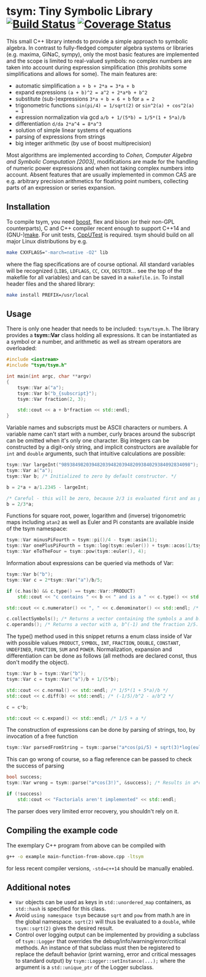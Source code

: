 
# tsym: Tiny Symbolic Library [![Build Status](https://travis-ci.org/lubgr/tsym.svg?branch=develop)](https://travis-ci.org/lubgr/tsym) [![Coverage Status](https://coveralls.io/repos/github/lubgr/tsym/badge.svg?branch=develop)](https://coveralls.io/github/lubgr/tsym?branch=develop)

This small C++ library intends to provide a simple approach to symbolic algebra. In contrast to
fully-fledged computer algebra systems or libraries (e.g. maxima, GiNaC, sympy), only the most basic
features are implemented and the scope is limited to real-valued symbols: no complex numbers are
taken into account during expression simplification (this prohibits some simplifications and allows
for some). The main features are:

* automatic simplification `a + b + 2*a = 3*a + b`
* expand expressions `(a + b)^2 = a^2 + 2*a*b + b^2`
* substitute (sub-)expressions `3*a + b = 6 + b` for `a = 2`
* trigonometric functions `sin(pi/4) = 1/sqrt(2)` or `sin^2(a) + cos^2(a) = 1`
* expression normalization via gcd `a/b + 1/(5*b) = 1/5*(1 + 5*a)/b`
* differentiation `d/da 2*a^4 = 8*a^3`
* solution of simple linear systems of equations
* parsing of expressions from strings
* big integer arithmetic (by use of boost multiprecision)

Most algorithms are implemented according to _Cohen, Computer Algebra and Symbolic Computation
[2003]_, modifications are made for the handling of numeric power expressions and when not taking
complex numbers into account. Absent features that are usually implemented in common CAS are e.g.
arbitrary precision arithmetics for floating point numbers, collecting parts of an expression or
series expansion.


Installation
------------
To compile tsym, you need [boost](https://boost.org),
flex and bison (or their non-GPL counterparts), C and C++ compiler recent enough to support C++14
and (GNU-)[make](https://www.gnu.org/software/make/). For unit tests,
[CppUTest](https://github.com/cpputest/cpputest) is required. tsym should build on all major Linux
distributions by e.g.
```bash
make CXXFLAGS="-march=native -O2" lib
```
where the flag specifications are of course optional. All standard variables will be recognized
(`LIBS`, `LDFLAGS`, `CC`, `CXX`, `DESTDIR`... see the top of the makefile for all variables) and can
be saved in a `makefile.in`. To install header files and the shared library:
```bash
make install PREFIX=/usr/local
```

Usage
-----
There is only one header that needs to be included: `tsym/tsym.h`. The library provides a
**tsym::Var** class holding all expressions. It can be instantiated as a symbol or a number, and
arithmetic as well as stream operators are overloaded:
```c++
#include <iostream>
#include "tsym/tsym.h"

int main(int argc, char **argv)
{
    tsym::Var a("a");
    tsym::Var b("b_{subscript}");
    tsym::Var fraction(2, 3);

    std::cout << a + b*fraction << std::endl;
}
```
Variable names and subscripts must be ASCII characters or numbers. A variable name can't start with
a number, curly braces around the subscript can be omitted when it's only one character. Big
integers can be constructed by a digit-only string, and implicit constructors are available for
`int` and `double` arguments, such that intuitive calculations are possible:
```c++
tsym::Var largeInt("98938498203948203948203948209384029384092834098");
tsym::Var a("a");
tsym::Var b; /* Initialized to zero by default constructor. */

b = 2*a + a/1.2345 - largeInt;

/* Careful - this will be zero, because 2/3 is evaluated first and as plain integral type: */
b = 2/3*a;
```
Functions for square root, power, logarithm and (inverse) trigonometric maps including `atan2` as
well as Euler and Pi constants are available inside of the tsym namespace:
```c++
tsym::Var minusPiFourth = tsym::pi()/4 - tsym::asin(1);
tsym::Var onePlusPiFourth = tsym::log(tsym::euler()) + tsym::acos(1/tsym::sqrt(2));
tsym::Var eToTheFour = tsym::pow(tsym::euler(), 4);
```
Information about expressions can be queried via methods of Var:
```c++
tsym::Var b("b");
tsym::Var c = 2*tsym::Var("a")/b/5;

if (c.has(b) && c.type() == tsym::Var::PRODUCT)
    std::cout << "c contains " << b << " and is a " << c.type() << std::endl;

std::cout << c.numerator() << ", " << c.denominator() << std::endl; /* 2*a, 5*b */

c.collectSymbols(); /* Returns a vector containing the symbols a and b. */
c.operands(); /* Returns a vector with a, b^(-1) and the fraction 2/5. */
```
The type() method used in this snippet returns a enum class inside of Var with possible values
`PRODUCT`, `SYMBOL`, `INT`, `FRACTION`, `DOUBLE`, `CONSTANT`, `UNDEFINED`, `FUNCTION`, `SUM` and
`POWER`. Normalization, expansion and differentiation can be done as follows (all methods are
declared const, thus don't modify the object).
```c++
tsym::Var b = tsym::Var("b");
tsym::Var c = tsym::Var("a")/b + 1/(5*b);

std::cout << c.normal() << std::endl; /* 1/5*(1 + 5*a)/b */
std::cout << c.diff(b) << std::endl; /* (-1/5)/b^2 - a/b^2 */

c = c*b;

std::cout << c.expand() << std::endl; /* 1/5 + a */
```
The construction of expressions can be done by parsing of strings, too, by invocation of a free
function
```c++
tsym::Var parsedFromString = tsym::parse("a*cos(pi/5) + sqrt(3)*log(euler)");
```
This can go wrong of course, so a flag reference can be passed to check the success of parsing
```c++
bool success;
tsym::Var wrong = tsym::parse("a*cos(3!)", &success); /* Results in a*cos(3). */

if (!success)
    std::cout << "Factorials aren't implemented" << std::endl;
```
The parser does very limited error recovery, you shouldn't rely on it.

Compiling the example code
--------------------------

The exemplary C++ program from above can be compiled with
```bash
g++ -o example main-function-from-above.cpp -ltsym
```
for less recent compiler versions, `-std=c++14` should be manually enabled.

Additional notes
----------------
* `Var` objects can be used as keys in `std::unordered_map` containers, as `std::hash` is specified
  for this class.
* Avoid `using namespace tsym` because `sqrt` and `pow` from math.h are in the global namespace.
  `sqrt(2)` will thus be evaluated to a `double`, while `tsym::sqrt(2)` gives the desired result.
* Control over logging output can be implemented by providing a subclass of `tsym::Logger` that
  overrides the debug/info/warning/error/critical methods. An instance of that subclass must then be
  registered to replace the default behavior (print warning, error and critical messages to standard
  output) by `tsym::Logger::setInstance(...);` where the argument is a `std::unique_ptr` of the
  Logger subclass.
